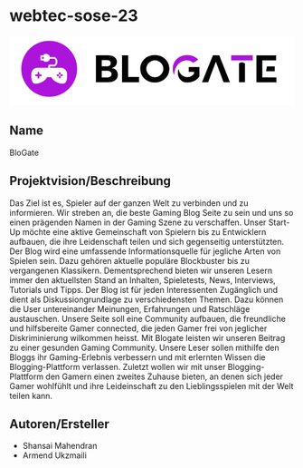 # webtec-sose-23

![Logo der BloGate Page.](img/Blogate%20Logo.png)

## Name
BloGate

## Projektvision/Beschreibung
Das Ziel ist es, Spieler auf der ganzen Welt zu verbinden und zu informieren. Wir streben an, die beste Gaming Blog Seite zu sein und uns so einen prägenden Namen in der Gaming Szene zu verschaffen. Unser Start-Up möchte eine aktive Gemeinschaft von Spielern bis zu Entwicklern aufbauen, die ihre Leidenschaft teilen und sich gegenseitig unterstützten. Der Blog wird eine umfassende Informationsquelle für jegliche Arten von Spielen sein. Dazu gehören aktuelle populäre Blockbuster bis zu vergangenen Klassikern. Dementsprechend bieten wir unseren Lesern immer den aktuellsten Stand an Inhalten, Spieletests, News, Interviews, Tutorials und Tipps. Der Blog ist für jeden Interessenten Zugänglich und dient als Diskussiongrundlage zu verschiedensten Themen. Dazu können die User untereinander Meinungen, Erfahrungen und Ratschläge austauschen. Unsere Seite soll eine Community aufbauen, die freundliche und hilfsbereite Gamer connected, die jeden Gamer frei von jeglicher Diskriminierung wilkommen heisst. Mit Blogate leisten wir unseren Beitrag zu einer gesunden Gaming Community. Unsere Leser sollen mithilfe den Bloggs ihr Gaming-Erlebnis verbessern und mit erlernten Wissen die Blogging-Plattform verlassen. Zuletzt wollen wir mit unser Blogging-Plattform den Gamern einen zweites Zuhause bieten, an denen sich jeder Gamer wohlfühlt und ihre Leideinschaft zu den Lieblingsspielen mit der Welt teilen kann. 

## Autoren/Ersteller
- Shansai Mahendran
- Armend Ukzmaili


